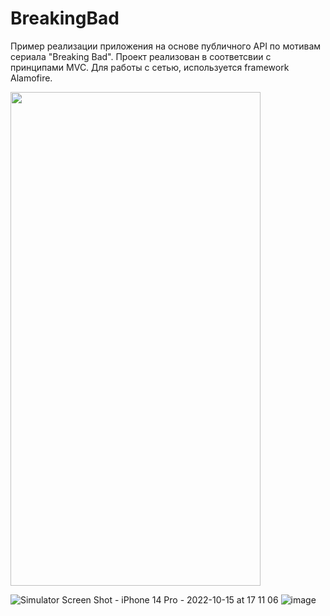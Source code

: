 # BreakingBad

Пример реализации приложения на основе публичного API по мотивам сериала "Breaking Bad".
Проект реализован в соответсвии с принципами MVC. 
Для работы с сетью, используется framework Alamofire.

 <img src="![Simulator Screen Shot - iPhone 14 Pro - 2022-10-15 at 17 11 06](https://user-images.githubusercontent.com/104350118/195985703-08c44b1f-b419-4329-955d-fedaaa86c252.png)
![image](https://user-images.githubusercontent.com/104350118/195985914-3fb7559d-f623-4d97-ad5a-ae0ded22afe6.png)" width="400" height="790">

![Simulator Screen Shot - iPhone 14 Pro - 2022-10-15 at 17 11 06](https://user-images.githubusercontent.com/104350118/195985703-08c44b1f-b419-4329-955d-fedaaa86c252.png)
![image](https://user-images.githubusercontent.com/104350118/195985914-3fb7559d-f623-4d97-ad5a-ae0ded22afe6.png)
